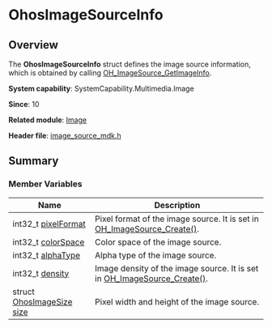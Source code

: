 # OhosImageSourceInfo


## Overview

The **OhosImageSourceInfo** struct defines the image source information, which is obtained by calling [OH_ImageSource_GetImageInfo](image.md#oh_imagesource_getimageinfo).

**System capability**: SystemCapability.Multimedia.Image

**Since**: 10

**Related module**: [Image](image.md)

**Header file**: [image_source_mdk.h](image__source__mdk_8h.md)


## Summary


### Member Variables

| Name| Description| 
| -------- | -------- |
| int32_t [pixelFormat](image.md#pixelformat-33) | Pixel format of the image source. It is set in [OH_ImageSource_Create()](image.md#oh_imagesource_create).|
| int32_t [colorSpace](image.md#colorspace) | Color space of the image source.|
| int32_t [alphaType](image.md#alphatype) | Alpha type of the image source.|
| int32_t [density](image.md#density-22) | Image density of the image source. It is set in [OH_ImageSource_Create()](image.md#oh_imagesource_create).|
| struct [OhosImageSize](_ohos_image_size.md) [size](image.md#size-37) | Pixel width and height of the image source.|
